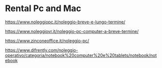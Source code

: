 # Rental Pc and Mac #

https://www.noleggiopc.it/noleggio-breve-e-lungo-termine/

https://www.noleggiovr.it/noleggio-pc-computer-a-breve-termine/

https://www.zinconeoffice.it/noleggio-pc/

https://www.difrently.com/noleggio-operativo/categoria/notebook%20computer%20e%20tablets/notebook/notebook
